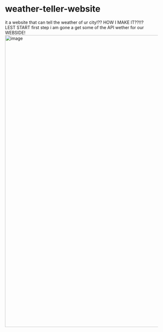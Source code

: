 # weather-teller-website
it a website that can tell the weather of ur city!??
HOW I MAKE IT??!!?
<br>
LEST START
first step i am gone a get some of the API wether for our WEBSIDE!
<img width="1847" height="965" alt="image" src="https://github.com/user-attachments/assets/c58dd10e-eedc-49ca-bdfc-1c90ec22def7" />
